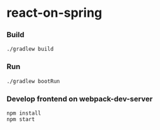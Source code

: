 # react-on-spring

### Build
```
./gradlew build
```

### Run
```
./gradlew bootRun
```

### Develop frontend on webpack-dev-server
```
npm install
npm start
```
